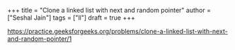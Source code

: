 +++
title = "Clone a linked list with next and random pointer"
author = ["Seshal Jain"]
tags = ["ll"]
draft = true
+++

<https://practice.geeksforgeeks.org/problems/clone-a-linked-list-with-next-and-random-pointer/1>

